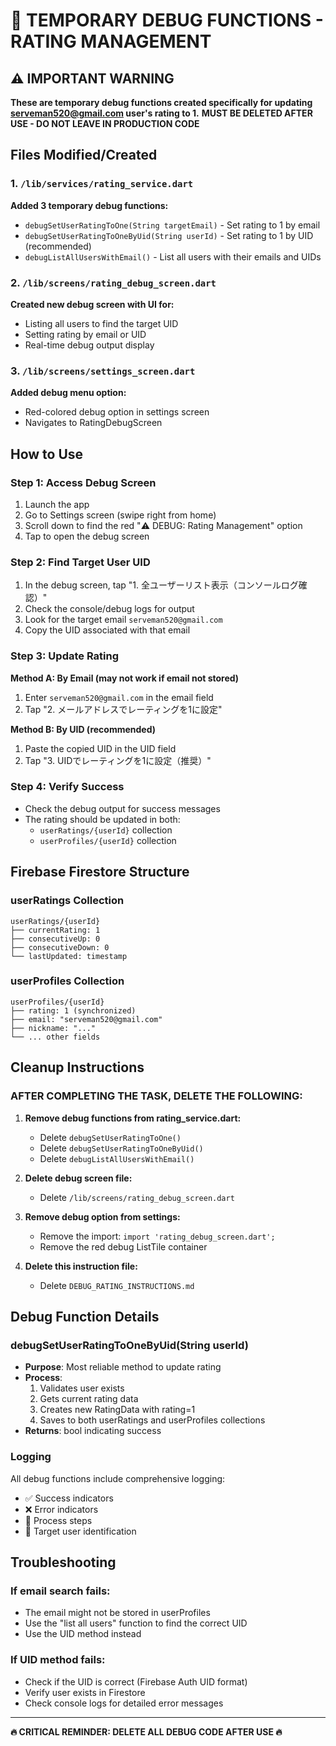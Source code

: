 # 🚨 TEMPORARY DEBUG FUNCTIONS - RATING MANAGEMENT

## ⚠️ IMPORTANT WARNING
**These are temporary debug functions created specifically for updating serveman520@gmail.com user's rating to 1.**
**MUST BE DELETED AFTER USE - DO NOT LEAVE IN PRODUCTION CODE**

## Files Modified/Created

### 1. `/lib/services/rating_service.dart`
**Added 3 temporary debug functions:**
- `debugSetUserRatingToOne(String targetEmail)` - Set rating to 1 by email
- `debugSetUserRatingToOneByUid(String userId)` - Set rating to 1 by UID (recommended)
- `debugListAllUsersWithEmail()` - List all users with their emails and UIDs

### 2. `/lib/screens/rating_debug_screen.dart` 
**Created new debug screen with UI for:**
- Listing all users to find the target UID
- Setting rating by email or UID
- Real-time debug output display

### 3. `/lib/screens/settings_screen.dart`
**Added debug menu option:**
- Red-colored debug option in settings screen
- Navigates to RatingDebugScreen

## How to Use

### Step 1: Access Debug Screen
1. Launch the app
2. Go to Settings screen (swipe right from home)
3. Scroll down to find the red "⚠️ DEBUG: Rating Management" option
4. Tap to open the debug screen

### Step 2: Find Target User UID
1. In the debug screen, tap "1. 全ユーザーリスト表示（コンソールログ確認）"
2. Check the console/debug logs for output
3. Look for the target email `serveman520@gmail.com`
4. Copy the UID associated with that email

### Step 3: Update Rating
**Method A: By Email (may not work if email not stored)**
1. Enter `serveman520@gmail.com` in the email field
2. Tap "2. メールアドレスでレーティングを1に設定"

**Method B: By UID (recommended)**
1. Paste the copied UID in the UID field
2. Tap "3. UIDでレーティングを1に設定（推奨）"

### Step 4: Verify Success
- Check the debug output for success messages
- The rating should be updated in both:
  - `userRatings/{userId}` collection
  - `userProfiles/{userId}` collection

## Firebase Firestore Structure

### userRatings Collection
```
userRatings/{userId}
├── currentRating: 1
├── consecutiveUp: 0
├── consecutiveDown: 0
└── lastUpdated: timestamp
```

### userProfiles Collection  
```
userProfiles/{userId}
├── rating: 1 (synchronized)
├── email: "serveman520@gmail.com"
├── nickname: "..."
└── ... other fields
```

## Cleanup Instructions

### AFTER COMPLETING THE TASK, DELETE THE FOLLOWING:

1. **Remove debug functions from rating_service.dart:**
   - Delete `debugSetUserRatingToOne()`
   - Delete `debugSetUserRatingToOneByUid()`
   - Delete `debugListAllUsersWithEmail()`

2. **Delete debug screen file:**
   - Delete `/lib/screens/rating_debug_screen.dart`

3. **Remove debug option from settings:**
   - Remove the import: `import 'rating_debug_screen.dart';`
   - Remove the red debug ListTile container

4. **Delete this instruction file:**
   - Delete `DEBUG_RATING_INSTRUCTIONS.md`

## Debug Function Details

### debugSetUserRatingToOneByUid(String userId)
- **Purpose**: Most reliable method to update rating
- **Process**: 
  1. Validates user exists
  2. Gets current rating data
  3. Creates new RatingData with rating=1
  4. Saves to both userRatings and userProfiles collections
- **Returns**: bool indicating success

### Logging
All debug functions include comprehensive logging:
- ✅ Success indicators
- ❌ Error indicators  
- 📝 Process steps
- 🎯 Target user identification

## Troubleshooting

### If email search fails:
- The email might not be stored in userProfiles
- Use the "list all users" function to find the correct UID
- Use the UID method instead

### If UID method fails:
- Check if the UID is correct (Firebase Auth UID format)
- Verify user exists in Firestore
- Check console logs for detailed error messages

---

**🔥 CRITICAL REMINDER: DELETE ALL DEBUG CODE AFTER USE 🔥**